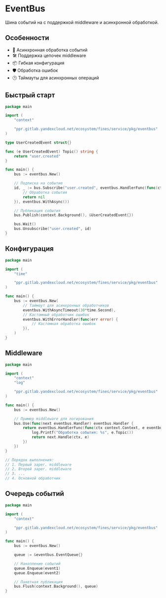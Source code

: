# EventBus

Шина событий на с поддержкой middleware и асинхронной обработкой.

## Особенности

- 🚀 Асинхронная обработка событий
- 🛠️ Поддержка цепочек middleware
- 📦 Гибкая конфигурация
- 🛡️ Обработка ошибок
- 🕒 Таймауты для асинхронных операций

## Быстрый старт

```go
package main

import (
    "context"

    "ppr.gitlab.yandexcloud.net/ecosystem/fines/service/pkg/eventbus"
)

type UserCreatedEvent struct{}

func (e UserCreatedEvent) Topic() string {
    return "user.created"
}

func main() {
    bus := eventbus.New()

    // Подписка на событие
    id, _ := bus.Subscribe("user.created", eventbus.HandlerFunc(func(ctx context.Context, e eventbus.Event) error {
        // Обработка события
        return nil
    }), eventbus.WithAsync())

    // Публикация события
    bus.Publish(context.Background(), &UserCreatedEvent{})

    bus.Wait()
    bus.Unsubscribe("user.created", id)
}

```

## Конфигурация

```go
package main

import (
    "time"

    "ppr.gitlab.yandexcloud.net/ecosystem/fines/service/pkg/eventbus"
)

func main() {
    bus := eventbus.New(
        // Таймаут для асинхронных обработчиков
        eventbus.WithAsyncTimeout(30*time.Second),
        // Кастомный обработчик ошибок
        eventbus.WithErrorHandler(func(err error) {
            // Кастомная обработка ошибок
        }),
    )
}

```

## Middleware

```go
package main

import (
    "context"
    "log"

    "ppr.gitlab.yandexcloud.net/ecosystem/fines/service/pkg/eventbus"
)

func main() {
    bus := eventbus.New()

    // Пример middleware для логирования
    bus.Use(func(next eventbus.Handler) eventbus.Handler {
        return eventbus.HandlerFunc(func(ctx context.Context, e eventbus.Event) error {
            log.Printf("Обработка события: %s", e.Topic())
            return next.Handle(ctx, e)
        })
    })
}

// Порядок выполнения:
// 1. Первый зарег. middleware
// 2. Второй зарег. middleware
// 3. ...
// 4. Основной обработчик

```

## Очередь событий

```go
package main

import (
    "context"

    "ppr.gitlab.yandexcloud.net/ecosystem/fines/service/pkg/eventbus"
)

func main() {
    bus := eventbus.New()

    queue := &eventbus.EventQueue{}

    // Накопление событий
    queue.Enqueue(event1)
    queue.Enqueue(event2)

    // Пакетная публикация
    bus.Flush(context.Background(), queue)
}
```
